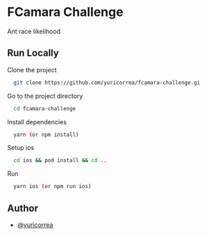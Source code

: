 
# FCamara Challenge

Ant race likelihood


## Run Locally

Clone the project

```bash
  git clone https://github.com/yuricorrea/fcamara-challenge.gi
```

Go to the project directory

```bash
  cd fcamara-challenge
```

Install dependencies

```bash
  yarn (or npm install)
```

Setup ios

```bash
  cd ios && pod install && cd ..
```

Run

```bash
  yarn ios (or npm run ios)
```


## Author

- [@yuricorrea](https://www.github.com/yuricorrea)

